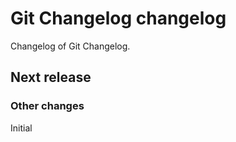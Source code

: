 # Git Changelog changelog

Changelog of Git Changelog.

## Next release
### Other changes

Initial

